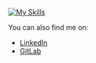 [![My Skills](https://skills.thijs.gg/icons?i=html,css,js,nodejs,react,redux,firebase,figma,git,mysql,php,r,c,arduino,express,mongo,heroku,vercel,kotlin)](https://skills.thijs.gg)


You can also find me on:
- [LinkedIn](https://www.linkedin.com/in/daniel-alves-833227199/)
- [GitLab](https://gitlab.com/alvesdaniel)
